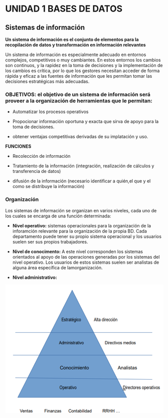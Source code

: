# UNIDAD 1 BASES DE DATOS

## Sistemas de información 

**Un sistema de información es el conjunto de elementos para la recopilación de datos y transformación en información relevantes**

Un sistema de información es especialmente adecuado en entornos complejos,
competitivos o muy cambiantes. En estos entornos los cambios son continuos, y la
rapidez en la toma de decisiones y la implementación de los cambios es crítica, por lo que
los gestores necesitan acceder de forma rápida y eficaz a las fuentes de información que
les permitan tomar las decisiones estratégicas más adecuadas.

 ### OBJETIVOS: el objetivo de un sistema de información será proveer a la organización de herramientas que le permitan:
- Automatizar los procesos operativos

- Propocionar información oportuna y exacta que sirva de apoyo para la toma de decisiones.

- obtener ventajas competitivas derivadas de su implatación y uso.

**FUNCIONES**
- Recolección de información 

- Tratamiento de la información (integración, realización de cálculos y transferencia de datos)

- difusión de la información (necesario identificar a quién,el que y el como se distribuye la información)

### Organización 

Los sistemas de información se organizan en varios niveles, cada uno de los cuales
se encarga de una función determinada:

- **Nivel operativo:** sistemas operacionales para la organización de la inforamción relevante para la organización de la propia BD. Cada departamento puede tener su propio sistema operacional y los usuarios suelen ser sus propios trabajadores.

- **Nivel de conocimento:** A este nivel corresponden los sistemas orientados al apoyo de las operaciones generadas por los sistemas del nivel operativo. Los usuarios de estos sistemas suelen ser analistas de alguna área específica de lamorganización.

- **Nivel administrativo:** 

![piramide](piramide.png)